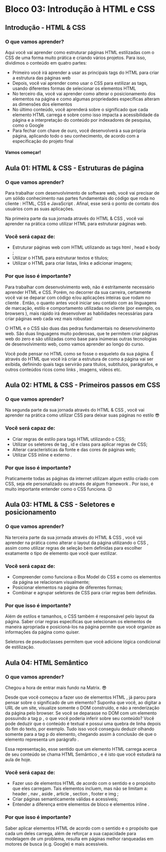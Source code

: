 # Bloco 03: Introdução à HTML e CSS

## Introdução - HTML & CSS

### O que vamos aprender?

Aqui você vai aprender como estruturar páginas HTML estilizadas com o CSS de uma forma muito prática e criando vários projetos.
Para isso, dividimos o conteúdo em quatro partes:

- Primeiro você irá aprender a usar as principais tags do HTML para criar a estrutura das páginas web
- Depois, você vai aprender como usar o CSS para estilizar as tags, usando diferentes formas de selecionar os elementos HTML
- No terceiro dia, você vai aprender como alterar o posicionamento dos elementos na página e como algumas propriedades específicas alteram as dimensões dos elementos
- No último conteúdo, você aprenderá sobre o significado que cada elemento HTML carrega e sobre como isso impacta a acessibilidade da página e a interpretação do conteúdo por indexadores de pesquisa, como o Google
- Para fechar com chave de ouro, você desenvolverá a sua própria página, aplicando todo o seu conhecimento, de acordo com a especificação do projeto final

#### Vamos começar!

## Aula 01: HTML & CSS - Estruturas de página

### O que vamos aprender?

Para trabalhar com desenvolvimento de software web, você vai precisar de um sólido conhecimento nas partes fundamentais do código que roda no cliente : HTML, CSS e JavaScript . Afinal, esse será o ponto de contato dos usuários com as suas aplicações.

Na primeira parte da sua jornada através do HTML & CSS , você vai aprender na prática como utilizar HTML para estruturar páginas web.

### Você será capaz de:

- Estruturar páginas web com HTML utilizando as tags html , head e body ;
- Utilizar o HTML para estruturar textos e títulos;
- Utilizar o HTML para criar listas, links e adicionar imagens;

### Por que isso é importante?

Para trabalhar com desenvolvimento web, não é estritamente necessário aprender HTML e CSS. Porém, no decorrer da sua carreira, certamente você vai se deparar com código e/ou aplicações inteiras que rodam no cliente . Então, o quanto antes você iniciar seu contato com as linguagens de marcação, estilo e comportamento utilizadas no cliente (por exemplo, os browsers ), mais rápido irá desenvolver as habilidades necessárias para criar páginas web cada vez mais robustas!

O HTML e o CSS são duas das pedras fundamentais no desenvolvimento web. São duas linguagens muito poderosas, que te permitem criar páginas web do zero e são utilizadas como base para inúmeras outras tecnologias de desenvolvimento web, como vamos aprender ao longo do curso.

Você pode pensar no HTML como se fosse o esqueleto da sua página. É através do HTML que você irá criar a estrutura de como a página vai ser exibida, definindo quais tags servirão para títulos, subtítulos, parágrafos, e outros conteúdos ricos como links , imagens, vídeos etc.

## Aula 02: HTML & CSS - Primeiros passos em CSS

### O que vamos aprender?

Na segunda parte da sua jornada através do HTML & CSS , você vai aprender na prática como utilizar CSS para deixar suas páginas no estilo 😎

### Você será capaz de:

- Criar regras de estilo para tags HTML utilizando o CSS;
- Utilizar os seletores de tag , id e class para aplicar regras de CSS;
- Alterar características da fonte e das cores de páginas web;
- Utilizar CSS inline e externo .

### Por que isso é importante?

Praticamente todas as páginas da internet utilizam algum estilo criado com CSS, seja ele personalizado ou através de algum framework . Por isso, é muito importante entender como o CSS funciona. 😉

## Aula 03: HTML & CSS - Seletores e posicionamento

### O que vamos aprender?

Na terceira parte da sua jornada através do HTML & CSS , você vai aprender na prática como alterar o layout da página utilizando o CSS , assim como utilizar regras de seleção bem definidas para escolher exatamente o tipo de elemento que você quer estilizar.

### Você será capaz de:

- Compreender como funciona o Box Model do CSS e como os elementos da página se relacionam visualmente;
- Posicionar elementos na página de diferentes formas;
- Combinar e agrupar seletores de CSS para criar regras bem definidas.

### Por que isso é importante?

Além de estilos e tamanhos, o CSS também é responsável pelo layout da página. Saber criar regras específicas que selecionam os elementos de maneira apropriada e posicioná-los na página permite que você organize as informações da página como quiser.

Seletores de pseudoclasses permitem que você adicione lógica condicional de estilização.

## Aula 04: HTML Semântico

### O que vamos aprender?

Chegou a hora de entrar mais fundo na Matrix. 😎

Desde que você começou a fazer uso de elementos HTML , já parou para pensar sobre o significado de um elemento? Suponha que você, ao digitar a URL de um site, visualize somente o DOM construído, e não a renderização da página pelo browser. Se você se deparasse no DOM com um elemento possuindo a tag p , o que você poderia inferir sobre seu conteúdo? Você pode deduzir que o conteúdo é textual e possui uma quebra de linha depois do fim do texto, por exemplo. Tudo isso você conseguiu deduzir olhando somente para a tag p do elemento, chegando assim à conclusão de que o elemento representa um parágrafo .

Essa representação, esse sentido que um elemento HTML carrega acerca de seu conteúdo se chama HTML Semântico , e é isto que você estudará na aula de hoje.

### Você será capaz de:

- Fazer uso de elementos HTML de acordo com o sentido e o propósito que eles carregam. Tais elementos incluem, mas não se limitam a: header , nav , aside , article , section , footer e img ;
- Criar páginas semanticamente válidas e acessíveis;
- Entender a diferença entre elementos de bloco e elementos inline .

### Por que isso é importante?

Saber aplicar elementos HTML de acordo com o sentido e o propósito que cada um deles carrega, além de reforçar a sua capacidade para modelagem de um problema, resulta em páginas melhor ranqueadas em motores de busca (e.g. Google) e mais acessíveis.

